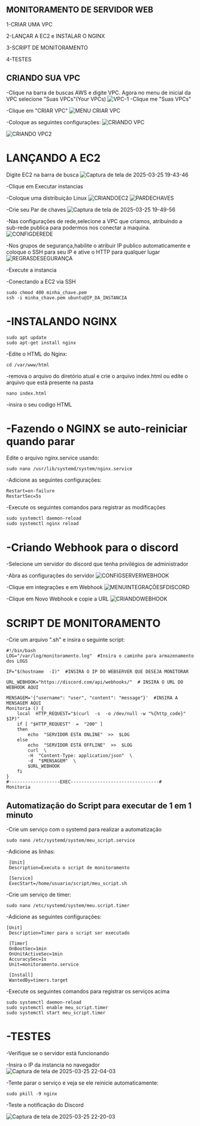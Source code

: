 ## MONITORAMENTO DE SERVIDOR WEB

1-CRIAR UMA VPC

2-LANÇAR A EC2 e INSTALAR O NGINX

3-SCRIPT DE MONITORAMENTO

4-TESTES


## CRIANDO SUA VPC

-Clique na barra de buscas AWS e digite VPC. Agora no menu de inicial da VPC selecione "Suas VPCs"(Your VPCs)
![VPC-1](https://github.com/user-attachments/assets/59c40092-bae1-496e-a959-51b4256b08f6)
-Clique me "Suas VPCs"

-Clique em "CRIAR VPC"
![MENU CRIAR VPC](https://github.com/user-attachments/assets/777e6077-3078-428d-a0b4-646e1bc6359d)

-Coloque as seguintes configurações:
![CRIANDO VPC](https://github.com/user-attachments/assets/c72572ba-08ab-450e-837b-00ac1c1cfe75)

![CRIANDO VPC2](https://github.com/user-attachments/assets/80b9a42c-ad67-4645-a880-17136ab85a08)


# LANÇANDO A EC2

Digite EC2 na barra de busca
![Captura de tela de 2025-03-25 19-43-46](https://github.com/user-attachments/assets/3ca06712-b267-40ec-a706-e3082db8a801)

-Clique em Executar instancias

-Coloque uma distribuição Linux
![CRIANDOEC2](https://github.com/user-attachments/assets/9e72b971-81b3-41f9-9560-78e0d5d15210)
![PARDECHAVES](https://github.com/user-attachments/assets/95e1c162-ecb8-46ad-9bd8-8e9d639b74e9)

-Crie seu Par de chaves
![Captura de tela de 2025-03-25 19-49-56](https://github.com/user-attachments/assets/fd270ecd-92c2-40ea-9221-92778d492e0e)

-Nas configurações de rede,selecione a VPC que criamos, atribuindo a sub-rede publica para podermos nos conectar a maquina.
![CONFIGDEREDE](https://github.com/user-attachments/assets/410a8049-1ed8-4ecb-b63a-4a7541f00b6e)

-Nos grupos de segurança,habilite o atribuir IP publico automaticamente e coloque o SSH para seu IP e ative o HTTP para qualquer lugar 
![REGRASDESEGURANÇA](https://github.com/user-attachments/assets/57d4f9a1-c7d4-4239-abab-ee0460d213f2)

-Execute a instancia

-Conectando a EC2 via SSH

    sudo chmod 400 minha_chave.pem
    ssh -i minha_chave.pem ubuntu@IP_DA_INSTANCIA

# -INSTALANDO NGINX

    sudo apt update
    sudo apt-get install nginx

-Edite o HTML do Nginx:

    cd /var/www/html

-remova o arquivo do diretório atual e crie o arquivo index.html ou edite o arquivo que está presente na pasta

    nano index.html

-insira o seu codigo HTML

# -Fazendo o NGINX se auto-reiniciar quando parar

Edite o arquivo nginx.service usando:

    sudo nano /usr/lib/systemd/system/nginx.service

-Adicione as seguintes configurações:

    Restart=on-failure
    RestartSec=5s
-Execute os seguintes comandos para registrar as modificações

    sudo systemctl daemon-reload
    sudo systemctl nginx reload

# -Criando Webhook para o discord

-Selecione um servidor do discord que tenha privilégios de administrador 

-Abra as configurações do servidor 
![CONFIGSERVERWEBHOOK](https://github.com/user-attachments/assets/1e1d4971-20b6-4e28-bf2d-4879ffff089d)

-Clique em integrações e em Webhook
![MENUINTEGRAÇÕESFDISCORD](https://github.com/user-attachments/assets/1e3cce73-a4c8-4e72-8ec8-b904a2b265fd)

-Clique em Novo Webhook e copie a URL
![CRIANDOWEBHOOK](https://github.com/user-attachments/assets/f2a0d530-2b50-416a-942e-d268d971ce1a)

# SCRIPT DE MONITORAMENTO

-Crie um arquivo ".sh" e insira o seguinte script:

    #!/bin/bash
    LOG="/var/log/monitoramento.log"  #Insira o caminho para armazenamento dos LOGS
    
    IP="$(hostname  -I)"  #INSIRA O IP DO WEBSERVER QUE DESEJA MONITORAR
    
    URL_WEBHOOK="https://discord.com/api/webhooks/"  # INSIRA O URL DO WEBHOOK AQUI
    
    MENSAGEM='{"username": "user", "content": "message"}'  #INSIRA A MENSAGEM AQUI
    Monitoria () {
	    local  HTTP_REQUEST="$(curl  -s  -o /dev/null -w "%{http_code}" $IP)"
	    if [ "$HTTP_REQUEST"  =  "200" ]
	    then
		    echo  "SERVIDOR ESTA ONLINE"  >>  $LOG
	    else
		    echo  "SERVIDOR ESTÁ OFFLINE"  >>  $LOG
		    curl  \
		    -H  "Content-Type: application/json"  \
		    -d  "$MENSAGEM"  \
		    $URL_WEBHOOK
	    fi
    }
    #-------------------EXEC---------------------------------#
    Monitoria

## Automatização do Script para executar de 1 em 1 minuto

-Crie um serviço com o systemd para realizar a automatização

    sudo nano /etc/systemd/system/meu_script.service

-Adicione as linhas: 

     [Unit]
     Description=Executa o script de monitoramento
    
     [Service]
     ExecStart=/home/usuario/script/meu_script.sh
-Crie um serviço de timer:

    sudo nano /etc/systemd/system/meu.script.timer
-Adicione as seguintes configurações:

    [Unit]
     Description=Timer para o script ser executado
    
     [Timer]
     OnBootSec=1min
     OnUnitActiveSec=1min
     AccuracySec=1s
     Unit=monitoramento.service
    
     [Install]
     WantedBy=timers.target

-Execute os seguintes comandos para registrar os serviços acima

    sudo systemctl daemon-reload
    sudo systemctl enable meu_script.timer
    sudo systemctl start meu_script.timer

# -TESTES
-Verifique se o servidor está funcionando

-Insira o IP da instancia no navegador
![Captura de tela de 2025-03-25 22-04-03](https://github.com/user-attachments/assets/c55cd366-01bf-42ca-85e8-cd9d387a3786)


-Tente parar o serviço e veja se ele reinicie automaticamente:

    sudo pkill -9 nginx
-Teste a notificação do Discord

![Captura de tela de 2025-03-25 22-20-03](https://github.com/user-attachments/assets/9017edf1-2272-475e-9f47-cdbf83a4d37c)

